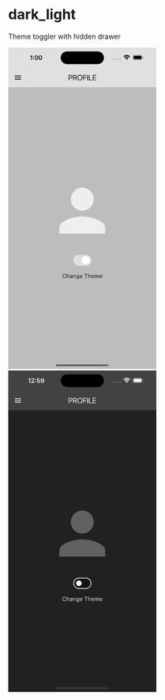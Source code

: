# dark_light

Theme toggler with hidden drawer

<p align="left">
  <img src="assets/images/light.png?raw=true" alt="Light Mode" width="300"/> <img src="assets/images/dark.png?raw=true" alt="Dark Mode" width="300"/>
</p>
